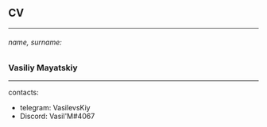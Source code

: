 ## CV
*****
###### name, surname:
### Vasiliy Mayatskiy
****
contacts:
  * telegram: VasilevsKiy
  * Discord: Vasil'M#4067
